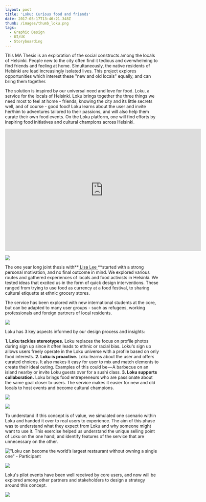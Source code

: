 ```yaml
---
layout: post
title: 'Loku: Curious food and friends'
date: 2017-05-17T13:46:21.348Z
thumb: /images/thumb_loku.png
tags:
  - Graphic Design
  - UI/UX
  - Storyboarding
---
```

This MA Thesis is an exploration of the social constructs among the locals of Helsinki. People new to the city often find it tedious and overwhelming to find friends and feeling at home. Simultaneously, the native residents of Helsinki are lead increasingly isolated lives. This project explores opportunities which interest these "new and old locals" equally, and can bring them together.

The solution is inspired by our universal need and love for food. Loku, a service for the locals of Helsinki. Loku brings together the three things we need most to feel at home - friends, knowing the city and its little secrets well, and of course - good food! Loku learns about the user and invite her/him to adventures tailored to their passions, and will also help them curate their own food events. On the Loku platform, one will find efforts by inspiring food initiatives and cultural champions across Helsinki.

<iframe src="https://player.vimeo.com/video/217839744" width="640" height="400" frameborder="0" webkitallowfullscreen mozallowfullscreen allowfullscreen></iframe>

![](/images/01Loku.gif)

The one year long joint thesis with\*\*[ Lisa Lee ](http://pixelorpaper.com/)\*\*started with a strong personal motivation, and no final outcome in mind. We explored various routes and gathered experiences of locals and food activists in Helsinki. We tested ideas that excited us in the form of quick design interventions. These ranged from trying to use food as currency at a food festival, to sharing cultural etiquette at ethnic grocery stores.

The service has been explored with new international students at the core, but can be adapted to many user groups - such as refugees, working professionals and foreign partners of local residents.

![](/images/02Loku.gif)

Loku has 3 key aspects informed by our design process and insights:

**1. Loku tackles stereotypes.** Loku replaces the focus on profile photos during sign up since it often leads to ethnic or racial bias. Loku's sign up allows users freely operate in the Loku universe with a profile based on only food interests. **2. Loku is proactive.** Loku learns about the user and offers curated choices. It also makes it easy for user to mix and match elements to create their ideal outing. Examples of this could be — A barbecue on an island nearby or invite Loku guests over for a sushi class. **3. Loku supports collaboration.** Loku brings food entrepreneurs who are passionate about the same goal closer to users. The service makes it easier for new and old locals to host events and become cultural champions.

![](/images/03Loku.png)

![](/images/04Loku.jpg)

To understand if this concept is of value, we simulated one scenario within Loku and handed it over to real users to experience. The aim of this phase was to understand what they expect from Loku and why someone might want to use it. This exercise helped us understand the unique selling point of Loku on the one hand, and identify features of the service that are unnecessary on the other.

!["Loku can become the world’s largest restaurant without owning a single one" - Participant](/images/05Loku.jpg)

![](/images/06Loku.jpg)

Loku's pilot events have been well received by core users, and now will be explored among other partners and stakeholders to design a strategy around this concept.

![](/images/07Loku.gif)
